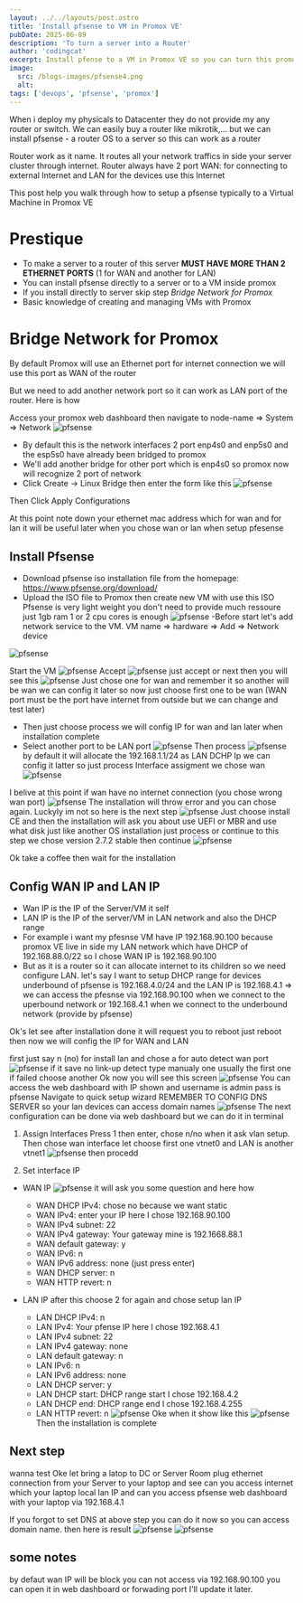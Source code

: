 ```yaml
---
layout: ../../layouts/post.astro
title: 'Install pfsense to VM in Promox VE'
pubDate: 2025-06-09
description: 'To turn a server into a Router'
author: 'codingcat'
excerpt: Install pfense to a VM in Promox VE so you can turn this promox server to a router
image:
  src: /blogs-images/pfsense4.png
  alt:
tags: ['devops', 'pfsense', 'promox']
---
```


When i deploy my physicals to Datacenter they do not provide my any router or switch. We can easily buy a router like mikrotik,... but we can install pfsense - a router OS to a server so this can work as a router

Router work as it name. It routes all your network traffics in side your server cluster through internet. Router always have 2 port WAN: for connecting to external Internet and LAN for the devices use this Internet

This post help you walk through how to setup a pfsense typically to a Virtual Machine in Promox VE

# Prestique

- To make a server to a router of this server **MUST HAVE MORE THAN 2 ETHERNET PORTS** (1 for WAN and another for LAN)
- You can install pfsense directly to a server or to a VM inside promox
- If you install directly to server skip step _Bridge Network for Promox_
- Basic knowledge of creating and managing VMs with Promox

# Bridge Network for Promox

By default Promox will use an Ethernet port for internet connection we will use this port as WAN of the router

But we need to add another network port so it can work as LAN port of the router. Here is how

Access your promox web dashboard then navigate to node-name => System => Network
![pfsense](/blogs-images/pfsense0.png)

- By default this is the network interfaces 2 port enp4s0 and enp5s0 and the esp5s0 have already been bridged to promox
- We'll add another bridge for other port which is enp4s0 so promox now will recognize 2 port of network
- Click Create -> Linux Bridge then enter the form like this
  ![pfsense](/blogs-images/pfsense1.png)

Then Click Apply Configurations

At this point note down your ethernet mac address which for wan and for lan it will be useful later when you chose wan or lan when setup pfesense

## Install Pfsense

- Download pfsense iso installation file from the homepage: https://www.pfsense.org/download/
- Upload the ISO file to Promox then create new VM with use this ISO Pfsense is very light weight you don't need to provide much ressoure just 1gb ram 1 or 2 cpu cores is enough
  ![pfsense](/blogs-images/pfsense2.png)
  -Before start let's add network service to the VM. VM name => hardware => Add => Network device

![pfsense](/blogs-images/pfsense3.png)

Start the VM
![pfsense](/blogs-images/pfsense4.png)
Accept
![pfsense](/blogs-images/pfsense-install/0.png)
just accept or next then you will see this
![pfsense](/blogs-images/pfsense-install/1.png)
Just chose one for wan and remember it so another will be wan we can config it later so now just choose first one to be wan (WAN port must be the port have internet from outside but we can change and test later)

- Then just choose process we will config IP for wan and lan later when installation complete
- Select another port to be LAN port
  ![pfsense](/blogs-images/pfsense-install/2.png)
  Then process
  ![pfsense](/blogs-images/pfsense-install/3.png)
  by default it will allocate the 192.168.1.1/24 as LAN DCHP Ip we can config it latter so just process
  Interface assigment we chose wan
  ![pfsense](/blogs-images/pfsense-install/4.png)

I belive at this point if wan have no internet connection (you chose wrong wan port)
![pfsense](/blogs-images/pfsense-install/5.png)
The installation will throw error and you can chose again. Luckyly im not so here is the next step
![pfsense](/blogs-images/pfsense-install/6.png)
Just choose install CE and then the installation will ask you about use UEFI or MBR and use what disk just like another OS installation just process or continue to this step we chose version 2.7.2 stable then continue
![pfsense](/blogs-images/pfsense-install/7.png)

Ok take a coffee then wait for the installation

## Config WAN IP and LAN IP

- Wan IP is the IP of the Server/VM it self
- LAN IP is the IP of the server/VM in LAN network and also the DHCP range
- For example i want my pfesnse VM have IP 192.168.90.100 because promox VE live in side my LAN network which have DHCP of 192.168.88.0/22 so I chose WAN IP is 192.168.90.100
- But as it is a router so it can allocate internet to its children so we need configure LAN. let's say I want to setup DHCP range for devices underbound of pfsense is 192.168.4.0/24 and the LAN IP is 192.168.4.1
  => we can access the pfesnse via 192.168.90.100 when we connect to the uperbound network or 192.168.4.1 when we connect to the underbound network (provide by pfsense)

Ok's let see after installation done it will request you to reboot just reboot then now we will config the IP for WAN and LAN

first just say n (no) for install lan and chose a for auto detect wan port
![pfsense](/blogs-images/pfsense-install/8.png)
if it save no link-up detect type manualy one usually the first one if failed choose another
Ok now you will see this screen
![pfsense](/blogs-images/pfsense-install/9.png)
You can access the web dashboard with IP shown and username is admin pass is pfsense
Navigate to quick setup wizard REMEMBER TO CONFIG DNS SERVER so your lan devices can access domain names
![pfsense](/blogs-images/pfsense-install/15.png)
The next configuration can be done via web dashboard but we can do it in terminal

1. Assign Interfaces
   Press 1 then enter, chose n/no when it ask vlan setup. Then chose wan interface let choose first one vtnet0 and LAN is another vtnet1
   ![pfsense](/blogs-images/pfsense-install/11.png)
   then procedd

2. Set interface IP

- WAN IP
  ![pfsense](/blogs-images/pfsense-install/12.png)
  it will ask you some question and here how
  - WAN DHCP IPv4: chose no because we want static
  - WAN IPv4: enter your IP here I chose 192.168.90.100
  - WAN IPv4 subnet: 22
  - WAN IPv4 gateway: Your gateway mine is 192.1668.88.1
  - WAN default gateway: y
  - WAN IPv6: n
  - WAN IPv6 address: none (just press enter)
  - WAN DHCP server: n
  - WAN HTTP revert: n
- LAN IP
after this choose 2 for again and chose setup lan IP

  - LAN DHCP IPv4: n
  - LAN IPv4: Your pfense IP here I chose 192.168.4.1
  - LAN IPv4 subnet: 22
  - LAN IPv4 gateway: none
  - LAN default gateway: n
  - LAN IPv6: n
  - LAN IPv6 address: none
  - LAN DHCP server: y
  - LAN DHCP start: DHCP range start I chose 192.168.4.2 
  - LAN DHCP end: DHCP range end I chose 192.168.4.255
  - LAN HTTP revert: n
![pfsense](/blogs-images/pfsense-install/13.png)
Oke when it show like this
![pfsense](/blogs-images/pfsense-install/14.png)
Then the installation is complete

## Next step
wanna test Oke let bring a latop to DC or Server Room plug ethernet connection from your Server to your laptop and see can you access internet which your laptop local lan IP and can you access pfsense web dashboard with your laptop via 192.168.4.1

If you forgot to set DNS at above step you can do it now so you can access domain name. then here is result
![pfsense](/blogs-images/pfsense-install/16.png)
![pfsense](/blogs-images/pfsense-install/17.png)

## some notes
by defaut wan IP will be block you can not access via 192.168.90.100 you can open it in web dashboard or forwading port I'll update it later.